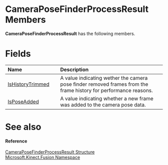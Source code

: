 CameraPoseFinderProcessResult Members  
=====================================  

**CameraPoseFinderProcessResult** has the following members.  

<span id="publicfieldsSection"></span>

Fields  
======  

<table>
<colgroup>
<col width="30%" />
<col width="60%" />
</colgroup>
<thead>
<tr class="header">
<th align="left">Name</th>
<th align="left">Description</th>
</tr>
</thead>
<tbody>
<tr class="odd">
<td align="left"><a href="CameraPoseFinderProcessRes/IsHistoryTrimmed_Field.md">IsHistoryTrimmed</a></td>
<td align="left">A value indicating wether the camera pose finder removed frames from the frame history for performance reasons.</td>
</tr>
<tr class="even">
<td align="left"><a href="CameraPoseFinderProcessRes/IsPoseAdded_Field.md">IsPoseAdded</a></td>
<td align="left">A value indicating whether a new frame was added to the camera pose data.</td>
</tr>
</tbody>
</table>

<span id="ID4EK"></span>

See also  
========  

<span id="ID4EM"></span>
#### Reference  

[CameraPoseFinderProcessResult Structure](../CameraPoseFinderProcessRes.md)  
 [Microsoft.Kinect.Fusion Namespace](../../Kinect.Fusion.md)  



<!--Please do not edit the data in the comment block below.-->
<!--
TOCTitle : CameraPoseFinderProcessResult Members
RLTitle : CameraPoseFinderProcessResult Members
KeywordF : Microsoft.Kinect.Fusion.CameraPoseFinderProcessResult
KeywordF : CameraPoseFinderProcessResult
KeywordK : CameraPoseFinderProcessResult structure
KeywordK : CameraPoseFinderProcessResult structure, all members
KeywordK : Microsoft.Kinect.Fusion.CameraPoseFinderProcessResult structure
HelpPriority : 1
KeywordA : AllMembers.T:Microsoft.Kinect.Fusion.CameraPoseFinderProcessResult
AssetID : AllMembers.T:Microsoft.Kinect.Fusion.CameraPoseFinderProcessResult
Locale : en-us
CommunityContent : 1
TargetOS : Windows
TopicType : kbSyntax
DocSet : K4Wv2
ProjType : K4Wv2Proj
Technology : Kinect for Windows
Product : Kinect for Windows SDK v2
productversion : 20
-->
